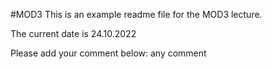 #MOD3
This is an example readme file for the MOD3 lecture.

The current date is 24.10.2022

Please add your comment below:
any comment
